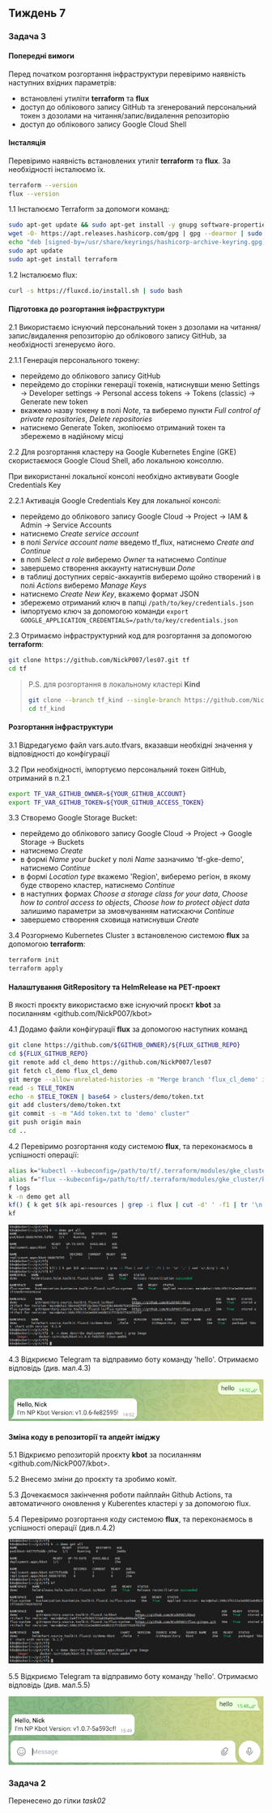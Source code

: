 ## Тиждень 7

### Задача 3

#### Попередні вимоги

Перед початком розгортання інфраструктури перевіримо наявність наступних вхідних параметрів:

- встановлені утиліти **terraform** та **flux**
- доступ до облікового запису GitHub та згенерований персональний токен з дозолами на читання/запис/видалення репозиторію
- доступ до облікового запису Google Cloud Shell

#### Інсталяція

Перевіримо наявність встановлених утиліт **terraform** та **flux**. За необхідності інсталюємо їх.

  ```bash
  terraform --version
  flux --version
  ```

1.1 Інсталюємо Terraform за допомоги команд:

  ```bash
  sudo apt-get update && sudo apt-get install -y gnupg software-properties-common
  wget -O- https://apt.releases.hashicorp.com/gpg | gpg --dearmor | sudo tee /usr/share/keyrings/hashicorp-archive-keyring.gpg
  echo "deb [signed-by=/usr/share/keyrings/hashicorp-archive-keyring.gpg] https://apt.releases.hashicorp.com $(lsb_release -cs) main" | sudo tee /etc/apt/sources.list.d/hashicorp.list
  sudo apt update
  sudo apt-get install terraform 
  ```

1.2 Інсталюємо flux:

  ```bash
  curl -s https://fluxcd.io/install.sh | sudo bash
  ```

#### Підготовка до розгортання інфраструктури

2.1 Використаємо існуючий персональний токен з дозолами на читання/запис/видалення репозиторію до облікового запису GitHub, за необхідності згенеруємо його.

2.1.1 Генерація персонального токену:

- перейдемо до облікового запису GitHub
- перейдемо до сторінки генерації токенів, натиснувши меню Settings -> Developer settings -> Personal access tokens -> Tokens (classic) -> Generate new token
- вкажемо назву токену в полі *Note*, та виберемо пункти *Full control of private repositories*, *Delete repositories*
- натиснемо Generate Token, зкопіюємо отриманий токен та збережемо в надійному місці

2.2 Для розгортання кластеру на Google Kubernetes Engine (GKE) скористаємося Google Cloud Shell, або локальною консоллю.

При використанні локальної консолі необхідно активувати Google Credentials Key

2.2.1 Активація Google Credentials Key для локальної консолі:

- перейдемо до облікового запису Google Cloud -> Project -> IAM & Admin -> Service Accounts
- натиснемо *Create service account*
- в полі *Service account name* введемо tf_flux, натиснемо *Create and Continue*
- в полі *Select a role* виберемо *Owner* та натиснемо *Continue*
- завершемо створення аккаунту натиснувши *Done*
- в таблиці доступних cервіс-аккаунтів виберемо щойно створений і в полі *Actions* виберемо *Manage Keys*
- натиснемо *Create New Key*, вкажемо формат JSON
- збережемо отриманий ключ в папці `/path/to/key/credentials.json`
- імпортуємо ключ за допомогою команди `export GOOGLE_APPLICATION_CREDENTIALS=/path/to/key/credentials.json`

2.3 Отримаємо інфраструктурний код для розгортання за допомогою **terraform**:

  ```bash
  git clone https://github.com/NickP007/les07.git tf
  cd tf
  ```

> P.S. для розгортання в локальному кластері **Kind**
>
>   ```bash
>   git clone --branch tf_kind --single-branch https://github.com/NickP007/les07 tf_kind
>   cd tf_kind
>   ```

#### Розгортання інфраструктури

3.1 Відредагуємо файл vars.auto.tfvars, вказавши необхідні значення у відповідності до конфігурації

3.2 При необхідності, імпортуємо персональний токен GitHub, отриманий в п.2.1

  ```bash
  export TF_VAR_GITHUB_OWNER=${YOUR_GITHUB_ACCOUNT}
  export TF_VAR_GITHUB_TOKEN=${YOUR_GITHUB_ACCESS_TOKEN}
  ```

3.3 Створемо Google Storage Bucket:

- перейдемо до облікового запису Google Cloud -> Project -> Google Storage -> Buckets
- натиснемо *Create*
- в формі *Name your bucket* у полі *Name* зазначимо 'tf-gke-demo', натиснемо *Continue*
- в формі *Location type* вкажемо 'Region', виберемо регіон, в якому буде створено кластер, натиснемо *Continue*
- в наступних формах *Choose a storage class for your data*, *Choose how to control access to objects*, *Choose how to protect object data* залишимо параметри за змовчуванням натискаючи *Continue*
- завершемо створення сховища натиснувши *Create*

3.4 Розгорнемо Kubernetes Cluster з встановленою системою **flux** за допомогою **terraform**:

  ```bash
  terraform init
  terraform apply
  ```

#### Налаштування GitRepository та HelmRelease на PET-проект

В якості проєкту використаємо вже існуючий проєкт **kbot** за посиланням <github.com/NickP007/kbot>

4.1 Додамо файли конфігурації **flux** за допомогою наступних команд

  ```bash
  git clone https://github.com/${GITHUB_OWNER}/${FLUX_GITHUB_REPO}
  cd ${FLUX_GITHUB_REPO}
  git remote add cl_demo https://github.com/NickP007/les07
  git fetch cl_demo flux_cl_demo
  git merge --allow-unrelated-histories -m "Merge branch 'flux_cl_demo' into main" cl_demo/flux_cl_demo
  read -s TELE_TOKEN
  echo -n $TELE_TOKEN | base64 > clusters/demo/token.txt
  git add clusters/demo/token.txt
  git commit -s -m "Add token.txt to 'demo' cluster"
  git push origin main
  cd ..
  ```

4.2 Перевіримо розгортання коду системою **flux**, та переконаємось в успішності операції:

  ```bash
  alias k="kubectl --kubeconfig=/path/to/tf/.terraform/modules/gke_cluster/kubeconfig"
  alias f="flux --kubeconfig=/path/to/tf/.terraform/modules/gke_cluster/kubeconfig"
  f logs
  k -n demo get all
  kf() { k get $(k api-resources | grep -i flux | cut -d' ' -f1 | tr '\n' ',' | sed 's/,$//g') -A; }
  kf
  ```

![Малюнок 4.2. Перевірка розгортання коду системою flux](img/GitOps01.png)

4.3 Відкриємо Telegram та відправимо боту команду 'hello'. Отримаємо відповідь (див. мал.4.3)

![Малюнок 4.3. Перевірка роботи Telegram-боту](img/GitOps02.png)

#### Зміна коду в репозиторії та апдейт іміджу

5.1 Відкриємо репозиторій проєкту **kbot** за посиланням <github.com/NickP007/kbot>.

5.2 Внесемо зміни до проєкту та зробимо коміт.

5.3 Дочекаємося закінчення роботи пайплайн Github Actions, та автоматичного оновлення у Kuberentes кластері у за допомогою flux.

5.4 Перевіримо розгортання коду системою **flux**, та переконаємось в успішності операції (див.п.4.2)

![Малюнок 5.4. Перевірка розгортання коду системою flux](img/GitOps03.png)

5.5 Відкриємо Telegram та відправимо боту команду 'hello'. Отримаємо відповідь (див. мал.5.5)

![Малюнок 5.5. Перевірка роботи Telegram-боту](img/GitOps04.png)

### Задача 2

Перенесено до гілки *task02*
